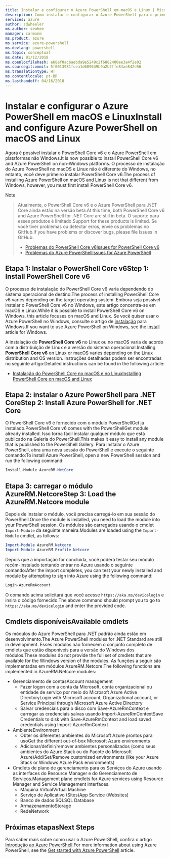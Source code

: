 ```yaml
---
title: Instalar e configurar o Azure PowerShell em macOS e Linux | Microsoft Docs
description: Como instalar e configurar o Azure PowerShell para o primeiro uso em macOS e Linux.
services: azure
author: sdwheeler
ms.author: sewhee
manager: carmonm
ms.product: azure
ms.service: azure-powershell
ms.devlang: powershell
ms.topic: conceptual
ms.date: 01/12/2018
ms.openlocfilehash: e68ef0ac6aebda9e5249c2f6882400ee3a4f2e02
ms.sourcegitcommit: 5f0013981fcea1d689649b9a2b2ffe84ae842e56
ms.translationtype: HT
ms.contentlocale: pt-BR
ms.lasthandoff: 04/16/2018
---
```

# <a name="install-and-configure-azure-powershell-on-macos-and-linux"></a><span data-ttu-id="c15ca-103">Instalar e configurar o Azure PowerShell em macOS e Linux</span><span class="sxs-lookup"><span data-stu-id="c15ca-103">Install and configure Azure PowerShell on macOS and Linux</span></span>

<span data-ttu-id="c15ca-104">Agora é possível instalar o PowerShell Core v6 e o Azure PowerShell em plataformas não Windows.</span><span class="sxs-lookup"><span data-stu-id="c15ca-104">It is now possible to install PowerShell Core v6 and Azure PowerShell on non-Windows platforms.</span></span>
<span data-ttu-id="c15ca-105">O processo de instalação do Azure PowerShell no macOS e Linux não é diferente do Windows, no entanto, você deve primeiro instalar PowerShell Core v6.</span><span class="sxs-lookup"><span data-stu-id="c15ca-105">The process of installing Azure PowerShell on macOS and Linux is not that different from Windows, however, you must first install PowerShell Core v6.</span></span>

> [!NOTE]

> <span data-ttu-id="c15ca-106">Atualmente, o PowerShell Core v6 e o Azure PowerShell para .NET Core ainda estão na versão beta.</span><span class="sxs-lookup"><span data-stu-id="c15ca-106">At this time, both PowerShell Core v6 and Azure PowerShell for .NET Core are still in beta.</span></span>
> <span data-ttu-id="c15ca-107">O suporte para esses produtos é limitado.</span><span class="sxs-lookup"><span data-stu-id="c15ca-107">Support for these products is limited.</span></span> <span data-ttu-id="c15ca-108">Se você tiver problemas ou detectar erros, envie os problemas no GitHub.</span><span class="sxs-lookup"><span data-stu-id="c15ca-108">If you have problems or discover bugs, please file Issues in GitHub.</span></span>
>
> * [<span data-ttu-id="c15ca-109">Problemas do PowerShell Core v6</span><span class="sxs-lookup"><span data-stu-id="c15ca-109">Issues for PowerShell Core v6</span></span>](https://github.com/PowerShell/PowerShell/issues)
> * [<span data-ttu-id="c15ca-110">Problemas do Azure PowerShell</span><span class="sxs-lookup"><span data-stu-id="c15ca-110">Issues for Azure PowerShell</span></span>](https://github.com/azure/azure-docs-powershell/issues)

## <a name="step-1-install-powershell-core-v6"></a><span data-ttu-id="c15ca-111">Etapa 1: Instalar o PowerShell Core v6</span><span class="sxs-lookup"><span data-stu-id="c15ca-111">Step 1: Install PowerShell Core v6</span></span>

<span data-ttu-id="c15ca-112">O processo de instalação do PowerShell Core v6 varia dependendo do sistema operacional de destino.</span><span class="sxs-lookup"><span data-stu-id="c15ca-112">The process of installing PowerShell Core v6 varies depending on the target operating system.</span></span>
<span data-ttu-id="c15ca-113">Embora seja possível instalar o PowerShell Core v6 no Windows, este artigo concentra-se em macOS e Linux.</span><span class="sxs-lookup"><span data-stu-id="c15ca-113">While it is possible to install PowerShell Core v6 on Windows, this article focuses on macOS and Linux.</span></span> <span data-ttu-id="c15ca-114">Se você quiser usar o Azure PowerShell no Windows, consulte o artigo de [instalação](./install-azurerm-ps.md) para Windows.</span><span class="sxs-lookup"><span data-stu-id="c15ca-114">If you want to use Azure PowerShell on Windows, see the [install](./install-azurerm-ps.md) article for Windows.</span></span>

<span data-ttu-id="c15ca-115">A instalação do **PowerShell Core v6** no Linux ou no macOS varia de acordo com a distribuição de Linux e a versão do sistema operacional.</span><span class="sxs-lookup"><span data-stu-id="c15ca-115">Installing **PowerShell Core v6** on Linux or macOS varies depending on the Linux distribution and OS version.</span></span>
<span data-ttu-id="c15ca-116">Instruções detalhadas podem ser encontradas no seguinte artigo:</span><span class="sxs-lookup"><span data-stu-id="c15ca-116">Detailed instructions can be found in the following article:</span></span>

- [<span data-ttu-id="c15ca-117">Instalação do PowerShell Core no macOS e no Linux</span><span class="sxs-lookup"><span data-stu-id="c15ca-117">Installing PowerShell Core on macOS and Linux</span></span>](/powershell/scripting/setup/installing-powershell-core-on-macos-and-linux)

## <a name="step-2-install-azure-powershell-for-net-core"></a><span data-ttu-id="c15ca-118">Etapa 2: instalar o Azure PowerShell para .NET Core</span><span class="sxs-lookup"><span data-stu-id="c15ca-118">Step 2: Install Azure PowerShell for .NET Core</span></span>

<span data-ttu-id="c15ca-119">O PowerShell Core v6 é fornecido com o módulo PowerShellGet já instalado.</span><span class="sxs-lookup"><span data-stu-id="c15ca-119">PowerShell Core v6 comes with the PowerShellGet module already installed.</span></span> <span data-ttu-id="c15ca-120">Isso torna fácil instalar qualquer módulo que está publicado na Galeria do PowerShell.</span><span class="sxs-lookup"><span data-stu-id="c15ca-120">This makes it easy to install any module that is published to the PowerShell Gallery.</span></span> <span data-ttu-id="c15ca-121">Para instalar o Azure PowerShell, abra uma nova sessão do PowerShell e execute o seguinte comando:</span><span class="sxs-lookup"><span data-stu-id="c15ca-121">To install Azure PowerShell, open a new PowerShell session and run the following command:</span></span>

```powershell
Install-Module AzureRM.NetCore
```

## <a name="step-3-load-the-azurermnetcore-module"></a><span data-ttu-id="c15ca-122">Etapa 3: carregar o módulo AzureRM.Netcore</span><span class="sxs-lookup"><span data-stu-id="c15ca-122">Step 3: Load the AzureRM.Netcore module</span></span>

<span data-ttu-id="c15ca-123">Depois de instalar o módulo, você precisa carregá-lo em sua sessão do PowerShell.</span><span class="sxs-lookup"><span data-stu-id="c15ca-123">Once the module is installed, you need to load the module into your PowerShell session.</span></span> <span data-ttu-id="c15ca-124">Os módulos são carregados usando o cmdlet `Import-Module` da seguinte maneira:</span><span class="sxs-lookup"><span data-stu-id="c15ca-124">Modules are loaded using the `Import-Module` cmdlet, as follows:</span></span>

```powershell
Import-Module AzureRM.Netcore
Import-Module AzureRM.Profile.Netcore
```

<span data-ttu-id="c15ca-125">Depois que a importação for concluída, você poderá testar seu módulo recém-instalado tentando entrar no Azure usando o seguinte comando:</span><span class="sxs-lookup"><span data-stu-id="c15ca-125">After the import completes, you can test your newly installed and module by attempting to sign into Azure using the following command:</span></span>

```powershell
Login-AzureRmAccount
```

<span data-ttu-id="c15ca-126">O comando acima solicitará que você acesse `https://aka.ms/devicelogin` e insira o código fornecido.</span><span class="sxs-lookup"><span data-stu-id="c15ca-126">The above command should prompt you to go to `https://aka.ms/devicelogin` and enter the provided code.</span></span>

## <a name="available-cmdlets"></a><span data-ttu-id="c15ca-127">Cmdlets disponíveis</span><span class="sxs-lookup"><span data-stu-id="c15ca-127">Available cmdlets</span></span>

<span data-ttu-id="c15ca-128">Os módulos do Azure PowerShell para .NET padrão ainda estão em desenvolvimento.</span><span class="sxs-lookup"><span data-stu-id="c15ca-128">The Azure PowerShell modules for .NET Standard are still in development.</span></span> <span data-ttu-id="c15ca-129">Esses módulos não fornecem o conjunto completo de cmdlets que estão disponíveis para a versão do Windows dos módulos.</span><span class="sxs-lookup"><span data-stu-id="c15ca-129">These modules do not provide the full set of cmdlets that are available for the Windows version of the modules.</span></span> <span data-ttu-id="c15ca-130">As funções a seguir são implementadas em módulos AzureRM.Netcore:</span><span class="sxs-lookup"><span data-stu-id="c15ca-130">The following functions are implemented in AzureRM.Netcore modules:</span></span>

* <span data-ttu-id="c15ca-131">Gerenciamento de contas</span><span class="sxs-lookup"><span data-stu-id="c15ca-131">Account management</span></span>
  - <span data-ttu-id="c15ca-132">Fazer logon com a conta da Microsoft, conta organizacional ou entidade de serviço por meio do Microsoft Azure Active Directory</span><span class="sxs-lookup"><span data-stu-id="c15ca-132">Login with Microsoft account, Organizational account, or Service Principal through Microsoft Azure Active Directory</span></span>
  - <span data-ttu-id="c15ca-133">Salvar credenciais para o disco com Save-AzureRmContext e carregar as credenciais salvas usando Import-AzureRmContext</span><span class="sxs-lookup"><span data-stu-id="c15ca-133">Save Credentials to disk with Save-AzureRmContext and load saved credentials using Import-AzureRmContext</span></span>
* <span data-ttu-id="c15ca-134">Ambiente</span><span class="sxs-lookup"><span data-stu-id="c15ca-134">Environment</span></span>
  - <span data-ttu-id="c15ca-135">Obter os diferentes ambientes do Microsoft Azure prontos para uso</span><span class="sxs-lookup"><span data-stu-id="c15ca-135">Get the different out-of-box Microsoft Azure environments</span></span>
  - <span data-ttu-id="c15ca-136">Adicionar/definir/remover ambientes personalizados (como seus ambientes do Azure Stack ou do Pacote do Microsoft Azure)</span><span class="sxs-lookup"><span data-stu-id="c15ca-136">Add/Set/Remove customized environments (like your Azure Stack or Windows Azure Pack environments)</span></span>
* <span data-ttu-id="c15ca-137">Cmdlets de plano de gerenciamento para os Serviços do Azure usando as interfaces do Resource Manager e do Gerenciamento de Serviços.</span><span class="sxs-lookup"><span data-stu-id="c15ca-137">Management plane cmdlets for Azure services using Resource Manager and Service Management interfaces.</span></span>
  - <span data-ttu-id="c15ca-138">Máquina Virtual</span><span class="sxs-lookup"><span data-stu-id="c15ca-138">Virtual Machine</span></span>
  - <span data-ttu-id="c15ca-139">Serviço de Aplicativo (Sites)</span><span class="sxs-lookup"><span data-stu-id="c15ca-139">App Service (Websites)</span></span>
  - <span data-ttu-id="c15ca-140">Banco de dados SQL</span><span class="sxs-lookup"><span data-stu-id="c15ca-140">SQL Database</span></span>
  - <span data-ttu-id="c15ca-141">Armazenamento</span><span class="sxs-lookup"><span data-stu-id="c15ca-141">Storage</span></span>
  - <span data-ttu-id="c15ca-142">Rede</span><span class="sxs-lookup"><span data-stu-id="c15ca-142">Network</span></span>

## <a name="next-steps"></a><span data-ttu-id="c15ca-143">Próximas etapas</span><span class="sxs-lookup"><span data-stu-id="c15ca-143">Next Steps</span></span>

<span data-ttu-id="c15ca-144">Para saber mais sobre como usar o Azure PowerShell, confira o artigo [Introdução ao Azure PowerShell](get-started-azureps.md).</span><span class="sxs-lookup"><span data-stu-id="c15ca-144">For more information about using Azure PowerShell, see the [Get started with Azure PowerShell](get-started-azureps.md) article.</span></span>

